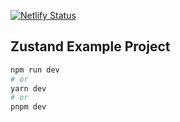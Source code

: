 [![Netlify Status](https://api.netlify.com/api/v1/badges/6ab1b39c-1ac9-4436-a0ba-544fa7b06114/deploy-status)](https://app.netlify.com/sites/papaya-dasik-e1c79b/deploys)

## Zustand Example Project

```bash
npm run dev
# or
yarn dev
# or
pnpm dev
```